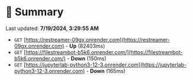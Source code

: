 # 📖 Summary
Last updated: **7/19/2024, 3:29:55 AM**

- `GET` [https://restreamer-09gx.onrender.com](https://restreamer-09gx.onrender.com) - **Up** (82403ms)
- `GET` [https://filestreambot-b5k6.onrender.com/](https://filestreambot-b5k6.onrender.com/) - **Down** (150ms)
- `GET` [https://jupyterlab-python3-12-3.onrender.com](https://jupyterlab-python3-12-3.onrender.com) - **Down** (165ms)
